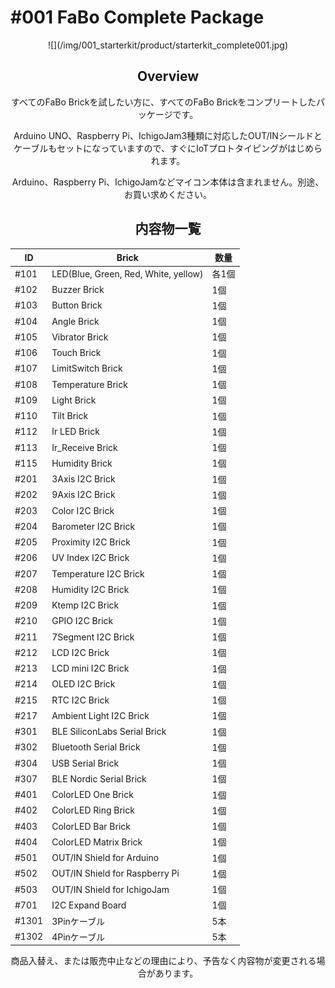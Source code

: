 # #001 FaBo Complete Package

<center>
![](/img/001_starterkit/product/starterkit_complete001.jpg)
<!--COLORME-->

## Overview
すべてのFaBo Brickを試したい方に、すべてのFaBo Brickをコンプリートしたパッケージです。

Arduino UNO、Raspberry Pi、IchigoJam3種類に対応したOUT/INシールドとケーブルもセットになっていますので、すぐにIoTプロトタイピングがはじめられます。

Arduino、Raspberry Pi、IchigoJamなどマイコン本体は含まれません。別途、お買い求めください。

## 内容物一覧

|ID|Brick|数量|
|--|--|--|
|#101|LED(Blue, Green, Red, White, yellow)|各1個|
|#102|Buzzer Brick|1個|
|#103|Button Brick|1個|
|#104|Angle Brick|1個|
|#105|Vibrator Brick|1個|
|#106|Touch Brick|1個|
|#107|LimitSwitch Brick|1個|
|#108|Temperature Brick|1個|
|#109|Light Brick|1個|
|#110|Tilt Brick|1個|
|#112|Ir LED Brick|1個|
|#113|Ir_Receive Brick|1個|
|#115|Humidity Brick|1個|
|#201|3Axis I2C Brick|1個|
|#202|9Axis I2C Brick|1個|
|#203|Color I2C Brick|1個|
|#204|Barometer I2C Brick|1個|
|#205|Proximity I2C Brick|1個|
|#206|UV Index I2C Brick|1個|
|#207|Temperature I2C Brick|1個|
|#208|Humidity I2C Brick|1個|
|#209|Ktemp I2C Brick|1個|
|#210|GPIO I2C Brick|1個|
|#211|7Segment I2C Brick|1個|
|#212|LCD I2C Brick|1個|
|#213|LCD mini I2C Brick|1個|
|#214|OLED I2C Brick|1個|
|#215|RTC I2C Brick|1個|
|#217|Ambient Light I2C Brick|1個|
|#301|BLE SiliconLabs Serial Brick|1個|
|#302|Bluetooth Serial Brick|1個|
|#304|USB Serial Brick|1個|
|#307|BLE Nordic Serial Brick|1個|
|#401|ColorLED One Brick|1個|
|#402|ColorLED Ring Brick|1個|
|#403|ColorLED Bar Brick|1個|
|#404|ColorLED Matrix Brick|1個|
|#501|OUT/IN Shield for Arduino|1個|
|#502|OUT/IN Shield for Raspberry Pi|1個|
|#503|OUT/IN Shield for IchigoJam|1個|
|#701|I2C Expand Board|1個|
|#1301|3Pinケーブル|5本|
|#1302|4Pinケーブル|5本|

商品入替え、または販売中止などの理由により、予告なく内容物が変更される場合があります。
